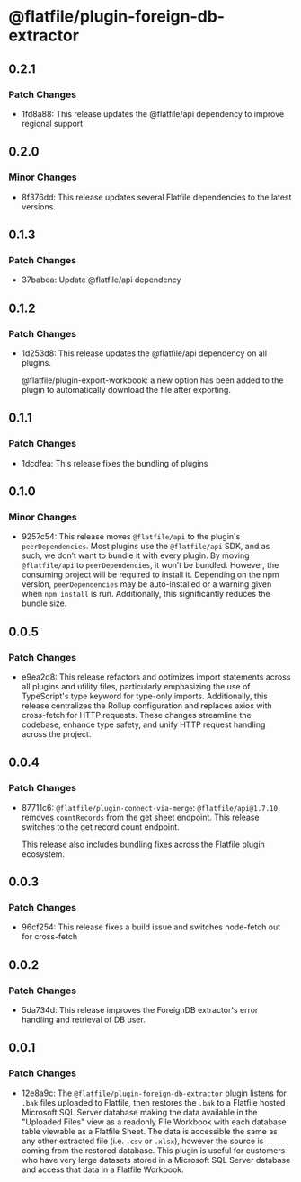 # @flatfile/plugin-foreign-db-extractor

## 0.2.1

### Patch Changes

- 1fd8a88: This release updates the @flatfile/api dependency to improve regional support

## 0.2.0

### Minor Changes

- 8f376dd: This release updates several Flatfile dependencies to the latest versions.

## 0.1.3

### Patch Changes

- 37babea: Update @flatfile/api dependency

## 0.1.2

### Patch Changes

- 1d253d8: This release updates the @flatfile/api dependency on all plugins.

  @flatfile/plugin-export-workbook: a new option has been added to the plugin to automatically download the file after exporting.

## 0.1.1

### Patch Changes

- 1dcdfea: This release fixes the bundling of plugins

## 0.1.0

### Minor Changes

- 9257c54: This release moves `@flatfile/api` to the plugin's `peerDependencies`. Most plugins use the `@flatfile/api` SDK, and as such, we don’t want to bundle it with every plugin. By moving `@flatfile/api` to `peerDependencies`, it won’t be bundled. However, the consuming project will be required to install it. Depending on the npm version, `peerDependencies` may be auto-installed or a warning given when `npm install` is run. Additionally, this significantly reduces the bundle size.

## 0.0.5

### Patch Changes

- e9ea2d8: This release refactors and optimizes import statements across all plugins and utility files, particularly emphasizing the use of TypeScript's type keyword for type-only imports. Additionally, this release centralizes the Rollup configuration and replaces axios with cross-fetch for HTTP requests. These changes streamline the codebase, enhance type safety, and unify HTTP request handling across the project.

## 0.0.4

### Patch Changes

- 87711c6: `@flatfile/plugin-connect-via-merge`: `@flatfile/api@1.7.10` removes `countRecords` from the get sheet endpoint. This release switches to the get record count endpoint.

  This release also includes bundling fixes across the Flatfile plugin ecosystem.

## 0.0.3

### Patch Changes

- 96cf254: This release fixes a build issue and switches node-fetch out for cross-fetch

## 0.0.2

### Patch Changes

- 5da734d: This release improves the ForeignDB extractor's error handling and retrieval of DB user.

## 0.0.1

### Patch Changes

- 12e8a9c: The `@flatfile/plugin-foreign-db-extractor` plugin listens for `.bak` files uploaded to Flatfile, then restores the `.bak` to a Flatfile hosted Microsoft SQL Server database making the data available in the "Uploaded Files" view as a readonly File Workbook with each database table viewable as a Flatfile Sheet. The data is accessible the same as any other extracted file (i.e. `.csv` or `.xlsx`), however the source is coming from the restored database. This plugin is useful for customers who have very large datasets stored in a Microsoft SQL Server database and access that data in a Flatfile Workbook.
